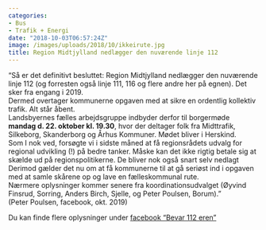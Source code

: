 ```yaml
---
categories:
- Bus
- Trafik + Energi
date: "2018-10-03T06:57:24Z"
image: /images/uploads/2018/10/ikkeirute.jpg
title: Region Midtjylland nedlægger den nuværende linje 112
---
```


“Så er det definitivt besluttet: Region Midtjylland nedlægger den nuværende linje 112 (og forresten også linje 111, 116 og flere andre her på egnen). Det sker fra engang i 2019.  
Dermed overtager kommunerne opgaven med at sikre en ordentlig kollektiv trafik. Alt står åbent.  
Landsbyernes fælles arbejdsgruppe indbyder derfor til borgermøde **mandag d. 22. oktober kl. 19.30**, hvor der deltager folk fra Midttrafik, Silkeborg, Skanderborg og Århus Kommuner. Mødet bliver i Herskind.  
Som I nok ved, forsøgte vi i sidste måned at få regionsrådets udvalg for regional udvikling (!) på bedre tanker. Måske kan det ikke rigtig betale sig at skælde ud på regionspolitikerne. De bliver nok også snart selv nedlagt  
Derimod gælder det nu om at få kommunerne til at gå seriøst ind i opgaven med at samle skårene op og lave en fælleskommunal rute.  
Nærmere oplysninger kommer senere fra koordinationsudvalget (Øyvind Finsrud, Sorring, Anders Birch, Sjelle, og Peter Poulsen, Borum).”  
(Peter Poulsen, facebook, okt. 2019)

Du kan finde flere oplysninger under [facebook “Bevar 112 eren”](https://www.facebook.com/Bevar-112eren-324350441352126/?__xts__[0]=68.ARBHzsWpZIeHAQvvd3k1Dxawyq0YV37xknD9MpymZHR1yd2X01zBJWr1qjgKJItU5WsVK1cXAEu8tMblXu7tdU3J8HHPeqfjtnnDg1kflZggp6tmc6pF-x7205w7VijxrQkdahj981Mv5K9gWhbUex1XKN6GDrDnY_EK7anjh_ULjCnFWjjBz77wrhEX-fVXyqagvgsb7RAdA7VxWrDlvbh5gnIP3HuLJH6_L38&eid=ARDuRFhLPRN8UeBUTHiBXCwKWg1T-LTtay0ngIDiIxx_-sf5P4LwZfyNe-z35j7LeQhI1Y9EdJoAyydp)